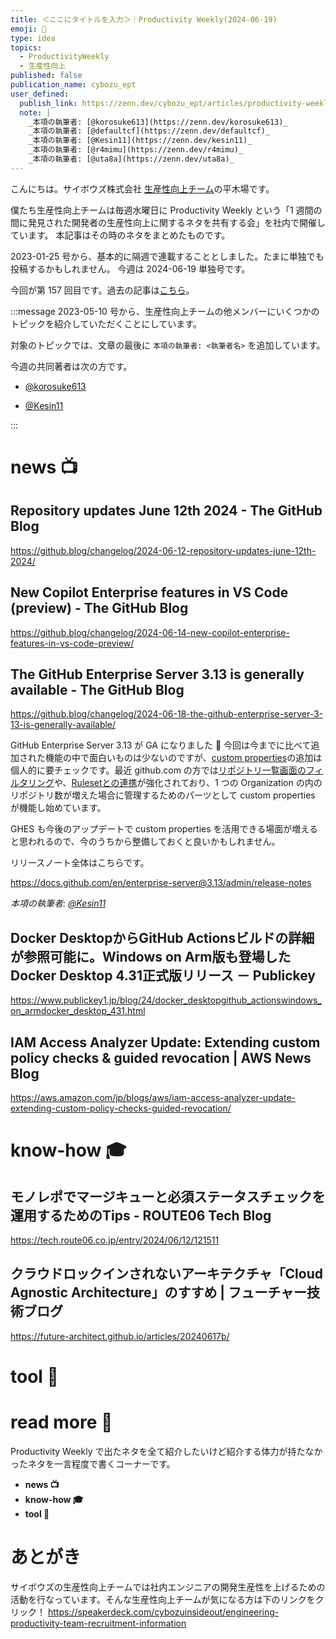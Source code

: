```yaml
---
title: ＜ここにタイトルを入力＞｜Productivity Weekly(2024-06-19)
emoji: 🤿
type: idea
topics:
  - ProductivityWeekly
  - 生産性向上
published: false
publication_name: cybozu_ept
user_defined: 
  publish_link: https://zenn.dev/cybozu_ept/articles/productivity-weekly-20240619
  note: |
    _本項の執筆者: [@korosuke613](https://zenn.dev/korosuke613)_
    _本項の執筆者: [@defaultcf](https://zenn.dev/defaultcf)_
    _本項の執筆者: [@Kesin11](https://zenn.dev/kesin11)_
    _本項の執筆者: [@r4mimu](https://zenn.dev/r4mimu)_
    _本項の執筆者: [@uta8a](https://zenn.dev/uta8a)_
---
```


こんにちは。サイボウズ株式会社 [生産性向上チーム](https://note.com/cybozu_dev/n/n1c1b44bf72f6)の平木場です。

僕たち生産性向上チームは毎週水曜日に Productivity Weekly という「1 週間の間に発見された開発者の生産性向上に関するネタを共有する会」を社内で開催しています。
本記事はその時のネタをまとめたものです。


2023-01-25 号から、基本的に隔週で連載することとしました。たまに単独でも投稿するかもしれません。
今週は 2024-06-19 単独号です。

今回が第 157 回目です。過去の記事は[こちら](https://zenn.dev/topics/productivityweekly?order=latest)。

:::message
2023-05-10 号から、生産性向上チームの他メンバーにいくつかのトピックを紹介していただくことにしています。

対象のトピックでは、文章の最後に `本項の執筆者: <執筆者名>` を追加しています。

今週の共同著者は次の方です。
- [@korosuke613](https://zenn.dev/korosuke613)
<!-- - [@defaultcf](https://zenn.dev/defaultcf) -->
- [@Kesin11](https://zenn.dev/kesin11)
<!-- - [@r4mimu](https://zenn.dev/r4mimu) -->
<!-- - [@uta8a](https://zenn.dev/uta8a) -->

:::

# news 📺

## Repository updates June 12th 2024 - The GitHub Blog
https://github.blog/changelog/2024-06-12-repository-updates-june-12th-2024/

## New Copilot Enterprise features in VS Code (preview) - The GitHub Blog
https://github.blog/changelog/2024-06-14-new-copilot-enterprise-features-in-vs-code-preview/

## The GitHub Enterprise Server 3.13 is generally available - The GitHub Blog
https://github.blog/changelog/2024-06-18-the-github-enterprise-server-3-13-is-generally-available/

GitHub Enterprise Server 3.13 が GA になりました 🎉
今回は今までに比べて追加された機能の中で面白いものは少ないのですが、[custom properties](https://docs.github.com/en/enterprise-server@3.13/organizations/managing-organization-settings/managing-custom-properties-for-repositories-in-your-organization)の追加は個人的に要チェックです。最近 github.com の方では[リポジトリ一覧画面のフィルタリング](https://github.blog/changelog/2023-12-06-new-organization-repositories-list-feature-preview/)や、[Rulesetとの連携](https://docs.github.com/en/enterprise-cloud@latest/organizations/managing-organization-settings/creating-rulesets-for-repositories-in-your-organization)が強化されており、1 つの Organization の内のリポジトリ数が増えた場合に管理するためのパーツとして custom properties が機能し始めています。

GHES も今後のアップデートで custom properties を活用できる場面が増えると思われるので、今のうちから整備しておくと良いかもしれません。

リリースノート全体はこちらです。

https://docs.github.com/en/enterprise-server@3.13/admin/release-notes


_本項の執筆者: [@Kesin11](https://zenn.dev/kesin11)_

## Docker DesktopからGitHub Actionsビルドの詳細が参照可能に。Windows on Arm版も登場したDocker Desktop 4.31正式版リリース － Publickey
https://www.publickey1.jp/blog/24/docker_desktopgithub_actionswindows_on_armdocker_desktop_431.html

## IAM Access Analyzer Update: Extending custom policy checks & guided revocation | AWS News Blog
https://aws.amazon.com/jp/blogs/aws/iam-access-analyzer-update-extending-custom-policy-checks-guided-revocation/

# know-how 🎓

## モノレポでマージキューと必須ステータスチェックを運用するためのTips - ROUTE06 Tech Blog
https://tech.route06.co.jp/entry/2024/06/12/121511

## クラウドロックインされないアーキテクチャ「Cloud Agnostic Architecture」のすすめ | フューチャー技術ブログ
https://future-architect.github.io/articles/20240617b/

# tool 🔨

# read more 🍘
Productivity Weekly で出たネタを全て紹介したいけど紹介する体力が持たなかったネタを一言程度で書くコーナーです。

- **news 📺**
- **know-how 🎓**
- **tool 🔨**

# あとがき


サイボウズの生産性向上チームでは社内エンジニアの開発生産性を上げるための活動を行なっています。そんな生産性向上チームが気になる方は下のリンクをクリック！
https://speakerdeck.com/cybozuinsideout/engineering-productivity-team-recruitment-information

<!-- :::message すみません、今週もおまけはお休みです...:::-->

<!-- ## omake 🃏: -->
<!-- 今週のおまけです。-->
